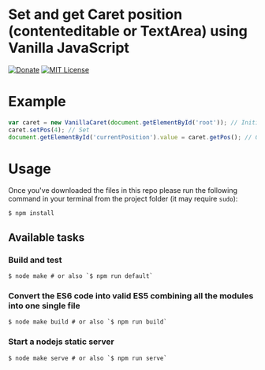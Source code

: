 Set and get Caret position (contenteditable or TextArea) using Vanilla JavaScript
====================

[![Donate][donate-image]][paypal-link]
[![MIT License][license-image]][license-url]


# Example

```javascript
var caret = new VanillaCaret(document.getElementById('root')); // Initialize
caret.setPos(4); // Set
document.getElementById('currentPosition').value = caret.getPos(); // Get
```


# Usage

Once you've downloaded the files in this repo please run the following command in your terminal from the project folder (it may require `sudo`):

```shell
$ npm install
```

## Available tasks

### Build and test
```shell
$ node make # or also `$ npm run default`
```

### Convert the ES6 code into valid ES5 combining all the modules into one single file
```shell
$ node make build # or also `$ npm run build`
```

### Start a nodejs static server
```shell
$ node make serve # or also `$ npm run serve`
```

[license-url]: LICENSE
[license-image]: http://img.shields.io/badge/license-MIT-000000.svg?style=flat-square

[paypal-link]:https://www.paypal.me/abhas9
[donate-image]:https://img.shields.io/badge/donate-%E2%9D%A4-brightgreen.svg?style=flat-square

